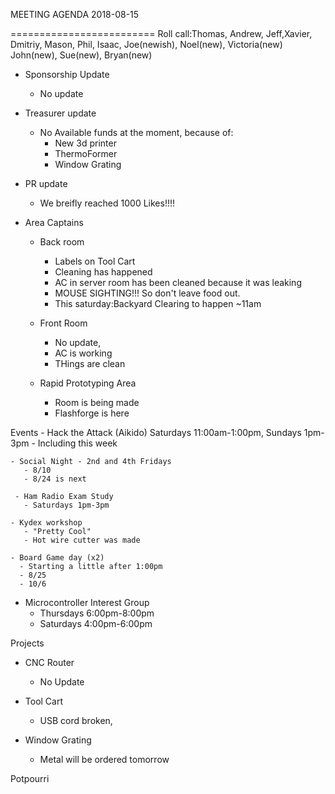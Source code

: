 MEETING AGENDA 2018-08-15

=========================
Roll call:Thomas, Andrew, Jeff,Xavier, Dmitriy, Mason, Phil, Isaac, Joe(newish), Noel(new), Victoria(new) John(new), Sue(new), Bryan(new)

- Sponsorship Update
  - No update
 

- Treasurer update    
  - No Available funds at the moment, because of:
    - New 3d printer
    - ThermoFormer
    - Window Grating

- PR update
  - We breifly reached 1000 Likes!!!!
 

- Area Captains
  - Back room
    - Labels on Tool Cart
    - Cleaning has happened
    - AC in server room has been cleaned because it was leaking
    - MOUSE SIGHTING!!! So don't leave food out.
    - This saturday:Backyard Clearing to happen ~11am

  - Front Room
    - No update, 
    - AC is working
    - THings are clean

  - Rapid Prototyping Area
    - Room is being made 
    - Flashforge is here

   

 
Events
    - Hack the Attack (Aikido)  Saturdays 11:00am-1:00pm, Sundays 1pm-3pm
       - Including this week

    - Social Night - 2nd and 4th Fridays
       - 8/10
       - 8/24 is next
    
     - Ham Radio Exam Study
       - Saturdays 1pm-3pm 
    
    - Kydex workshop 
       - "Pretty Cool"
       - Hot wire cutter was made

    - Board Game day (x2)
      - Starting a little after 1:00pm
      - 8/25
      - 10/6

   - Microcontroller Interest Group
      - Thursdays 6:00pm-8:00pm
      - Saturdays 4:00pm-6:00pm


Projects
 
  - CNC Router
    - No Update

  - Tool Cart 
    - USB cord broken, 

  - Window Grating
    - Metal will be ordered tomorrow

Potpourri
  


















